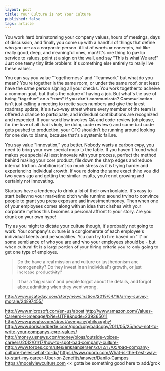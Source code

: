 ```yaml
---
layout: post
title: Your Culture is not Your Culture
published: false
tags: article
---
```


You work hard brainstorming your company values, hours of meetings, days of
discussion, and finally you come up with a handful of things that define who
you are as a corporate person. A list of words or concepts, but like really
good, deep, and meaningful ones, man! It's one thing to pay lip service to
values, point at a sign on the wall, and say "This is what We are!" Just one
teeny tiny little problem: it's something else entirely to really live these
values.


You can say you value "Togetherness" and "Teamwork" but what do you mean?
You're together in the same room, or under the same roof, or at least have the
same person signing all your checks. You work together to acheive a common
goal, but that's the nature of having a job. But what's the use of being "together"
on a "team" if you don't communicate? Communication isn't just calling a meeting
to recite sales numbers and give the latest roadmap update, it's a two-way
street where every member of the team is offered a chance to participate, and
individual contributions are recognized and respected. If your workflow involves
QA and code-review (oh please, for the love of all that is holy, be doing code reviews)
and some bad code gets pushed to production, your CTO shouldn't be running
around looking for one dev to blame, because that's a systemic failure.

You say value "Innovation," you better. Nobody wants a carbon copy, you need to bring
your own special mojo to the table. If you haven't found what makes you special
At least innovate with your process, perfect the method behind making your core
product, file down the sharp edges and reduce internal friction. Ambition isn't
so much stress as it is trying harder and experiencing individual growth. If
you're doing the same exact thing you did two years ago and getting the similar
results, you're not growing and certainly not innovating.

Startups have a tendency to drink a lot of their own koolaide. It's easy to
start believing your marketing pitch while running around trying to convince people to
grant you press exposure and investment money. Then when one of your employees
comes along with an idea that clashes with your corporate mythos this becomes
a personal affront to your story. Are you drunk on your own hype?

Try as you might to dictate your culture though, it's probably not going to
work. Your company's culture is a conglomerate of each employee's individual
talents and personalities. You can try to hire based on 'fit' or some semblance
of who you are and who your employees should be - but when cultural fit is a
large portion of your hiring criteria you're only going to get one type of employee.


> Do the have a real mission and culture or just hedonism and homogeneity? Do
> they invest in an individual's growth, or just increase productivity?



> It has a ‘big vision’, and people forgot about the details, and forgot about admitting when they went wrong.



http://www.usatoday.com/story/news/nation/2015/04/16/army-survey-morale/24897455/


http://www.microsoft.com/en-us/about
http://www.amazon.com/Values-Careers-Homepage/b?ie=UTF8&node=239365011
http://www.google.com/about/company/philosophy/
http://www.dorisandbertie.com/goodcopybadcopy/2011/05/25/how-not-to-write-your-companys-core-values/
http://money.usnews.com/money/blogs/outside-voices-careers/2012/01/17/how-to-spot-bad-company-culture-
http://www.forbes.com/sites/erikaandersen/2012/12/05/bad-company-culture-heres-what-to-do/
https://www.quora.com/What-is-the-best-way-to-start-my-career-Uber-or-Zenefits/answer/Danilo-Campos
https://modelviewculture.com << gotta be something good here to add/grok

